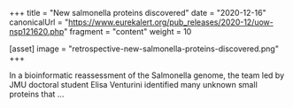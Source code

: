 +++
title = "New salmonella proteins discovered"
date = "2020-12-16"
canonicalUrl = "https://www.eurekalert.org/pub_releases/2020-12/uow-nsp121620.php"
fragment = "content"
weight = 10

[asset]
    image = "retrospective-new-salmonella-proteins-discovered.png"
+++

In a bioinformatic reassessment of the Salmonella genome, the team led by 
JMU doctoral student Elisa Venturini identified many unknown small proteins 
that ...
